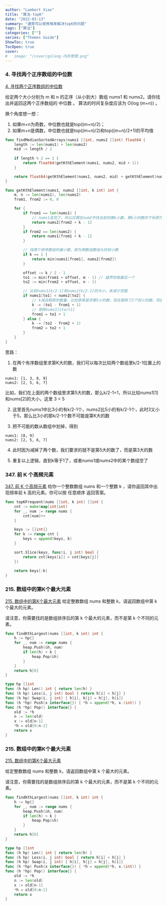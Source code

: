 ```yaml
---
author: "Lambert Xiao"
title: "算法-topK"
date: "2022-03-13"
summary: "通常可以使用堆来解决topK的问题"
tags: ["算法"]
categories: [""]
series: ["Themes Guide"]
ShowToc: true
TocOpen: true
cover:
#   image: "/cover/golang-内存管理.png"
---
```


### 4. 寻找两个正序数组的中位数

[4. 寻找两个正序数组的中位数](https://leetcode-cn.com/problems/median-of-two-sorted-arrays/)

给定两个大小分别为 m 和 n 的正序（从小到大）数组 nums1 和 nums2。请你找出并返回这两个正序数组的 中位数 。
算法的时间复杂度应该为 O(log (m+n)) 。

换个角度想一想：

1. 如果m+n为奇数，中位数也就是top((m+n)/2)；
2. 如果m+n是偶数，中位数也就是top((m+n)/2)和top((m+n)/2+1)的平均值

```go
func findMedianSortedArrays(nums1 []int, nums2 []int) float64 {
    length := len(nums1) + len(nums2)
    mid := length / 2
    
    if length % 2 == 1 {
        return float64(getKthElement(nums1, nums2, mid + 1))
    } 

    return float64(getKthElement(nums1, nums2, mid) + getKthElement(nums1, nums2, mid+1)) * 0.5
}

func getKthElement(nums1, nums2 []int, k int) int {
    m, n := len(nums1), len(nums2)
    from1, from2 := 0, 0 

    for {
        if from1 == len(nums1) {
            // nums1走完了，所以仅需在num2中找当前的第k小数，第k小的数的下标即为k - 1, 但需要从start点偏移而来
            return nums2[from2 + k - 1]
        }
        if from2 == len(nums2) {
            return nums1[from1 + k - 1]
        }

        // 找两个排序数组的最小数，即为两数组数组头的较小数
        if k == 1 {
            return min(nums1[from1], nums2[from2])
        }

        offset := k / 2 - 1
        to1 := min(from1 + offset, m - 1) // 越界则取最后一个
        to2 := min(from2 + offset, n - 1)

        // 比较nums1[k/2-1]和nums2[k/2-1]的大小，来减少范围
        if nums1[to1] < nums2[to2] {
            // k减去剔除的数量，比如原来是求第5小的数，现在剔除了2个较小的数，则目前应该求第3小的数了
            k -= (to1 - from1 + 1)
            // 剔除nums1[start1]
            from1 = to1 + 1
        } else {
            k -= (to2 - from2 + 1)
            from2 = to2 + 1
        }
    }
}
```

思路：

1. 在两个有序数组里求第K大的数，我们可以每次比较两个数组里k/2-1位置上的数

```
nums1: [1, 3, 8, 9]
nums2: [2, 5, 6, 7]
```

比如，我们在上面的两个数组里求第5大的数，那么k/2-1=1，所以比较nums1[1]和nums[2]的大小，这里 3 < 5

2. 这里首先nums1中比3小的有k/2-1个，nums2比5小的有k/2-1个，此时3又小于5，那么比3小的那k/2-1个数不可能是第K大的数

3. 把不可能的数从数组中划掉，得到

```
nums1: [8, 9]
nums2: [2, 5, 6, 7]
```

4. 此时因为减掉了两个数，我们要求的就不是第5大的数了，而是第3大的数

5. 重复以上逻辑，直到k等于1了，或者nums1或nums2中的某个数组空了


### 347. 前 K 个高频元素

[347. 前 K 个高频元素](https://leetcode-cn.com/problems/top-k-frequent-elements/)
给你一个整数数组 nums 和一个整数 k ，请你返回其中出现频率前 k 高的元素。你可以按 任意顺序 返回答案。

```go
func topKFrequent(nums []int, k int) []int {
    cnt := make(map[int]int)
    for _, num := range nums {
        cnt[num]++
    }

    keys := []int{}
    for k := range cnt {
        keys = append(keys, k)
    }

    sort.Slice(keys, func(i, j int) bool {
        return cnt[keys[i]] > cnt[keys[j]]
    })
    
    return keys[:k]
}
```

### 215. 数组中的第K个最大元素

[215. 数组中的第K个最大元素](https://leetcode-cn.com/problems/kth-largest-element-in-an-array/)
给定整数数组 nums 和整数 k，请返回数组中第 k 个最大的元素。

请注意，你需要找的是数组排序后的第 k 个最大的元素，而不是第 k 个不同的元素。

```go
func findKthLargest(nums []int, k int) int {
    h := hp{}
    for _, num := range nums {
        heap.Push(&h, num)
        if len(h) > k {
            heap.Pop(&h)
        }
    }
    return h[0]
}

type hp []int
func (h hp) Len() int { return len(h) }
func (h hp) Less(i, j int) bool { return h[i] < h[j] }
func (h hp) Swap(i, j int) { h[i], h[j] = h[j], h[i]} 
func (h *hp) Push(x interface{}) { *h = append(*h, x.(int)) }
func (h *hp) Pop() interface{} {
    old := *h
	n := len(old)
	x := old[n-1]
	*h = old[0:n-1]
	return x
}
```

### 215. 数组中的第K个最大元素

[215. 数组中的第K个最大元素](https://leetcode-cn.com/problems/kth-largest-element-in-an-array/)

给定整数数组 nums 和整数 k，请返回数组中第 k 个最大的元素。

请注意，你需要找的是数组排序后的第 k 个最大的元素，而不是第 k 个不同的元素。

```go
func findKthLargest(nums []int, k int) int {
    h := hp{}
    for _, num := range nums {
        heap.Push(&h, num)
        if len(h) > k {
            heap.Pop(&h)
        }
    }
    return h[0]
}

type hp []int
func (h hp) Len() int { return len(h) }
func (h hp) Less(i, j int) bool { return h[i] < h[j] }
func (h hp) Swap(i, j int) { h[i], h[j] = h[j], h[i]} 
func (h *hp) Push(x interface{}) { *h = append(*h, x.(int)) }
func (h *hp) Pop() interface{} {
    old := *h
	n := len(old)
	x := old[n-1]
	*h = old[0:n-1]
	return x
}
```
